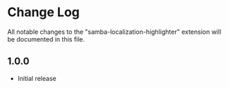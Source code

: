 # Change Log

All notable changes to the "samba-localization-highlighter" extension will be documented in this file.

## 1.0.0

- Initial release